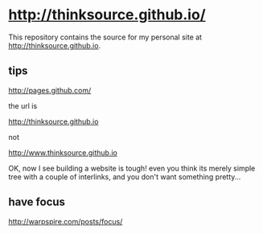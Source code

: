 
http://thinksource.github.io/
==============

This repository contains the source for my personal site at
<http://thinksource.github.io>.

## tips

http://pages.github.com/

the url is

http://thinksource.github.io

not

http://www.thinksource.github.io

OK, now I see building a website is tough! even you think its merely simple tree with a couple of interlinks, and you don't want something pretty...

## have focus

<http://warpspire.com/posts/focus/>
